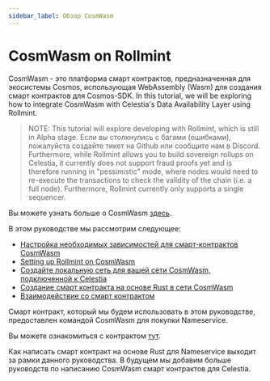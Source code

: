 ```yaml
---
sidebar_label: Обзор CosmWasm
---
```


# CosmWasm on Rollmint

CosmWasm - это платформа смарт контрактов, предназначенная для экосистемы Cosmos, использующая WebAssembly (Wasm) для создания смарт контрактов для Cosmos-SDK. In this tutorial, we will be exploring how to integrate CosmWasm with Celestia's Data Availability Layer using Rollmint.

> NOTE: This tutorial will explore developing with Rollmint, which is still in Alpha stage. Если вы столкнулись с багами (ошибками), пожалуйста создайте тикет на Github или сообщите нам в Discord. Furthermore, while Rollmint allows you to build sovereign rollups on Celestia, it currently does not support fraud proofs yet and is therefore running in "pessimistic" mode, where nodes would need to re-execute the transactions to check the validity of the chain (i.e. a full node). Furthermore, Rollmint currently only supports a single sequencer.

Вы можете узнать больше о CosmWasm [здесь](https://docs.cosmwasm.com/docs/1.0/).

В этом руководстве мы рассмотрим следующее:

* [Настройка необходимых зависимостей для смарт-контрактов CosmWasm](./cosmwasm-dependency.md)
* [Setting up Rollmint on CosmWasm](./cosmwasm-dependency.md#wasmd-installation)
* [Создайте локальную сеть для вашей сети CosmWasm, подключенной к Celestia](./cosmwasm-environment.md)
* [Создание смарт контракта на основе Rust в сети CosmWasm](./cosmwasm-contract-deployment.md)
* [Взаимодействие со смарт контрактом](./cosmwasm-contract-interaction.md)

Смарт контракт, который мы будем использовать в этом руководстве, предоставлен командой CosmWasm для покупки Nameservice.

Вы можете ознакомиться с контрактом [тут](https://github.com/InterWasm/cw-contracts/tree/main/contracts/nameservice).

Как написать смарт контракт на основе Rust для Nameservice выходит за рамки данного руководства. В будущем мы добавим больше руководств по написанию CosmWasm смарт контрактов для Celestia.
